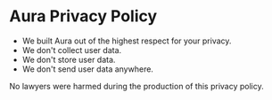 # Aura Privacy Policy

* We built Aura out of the highest respect for your privacy.
* We don't collect user data.
* We don't store user data.
* We don't send user data anywhere.

No lawyers were harmed during the production of this privacy policy.

